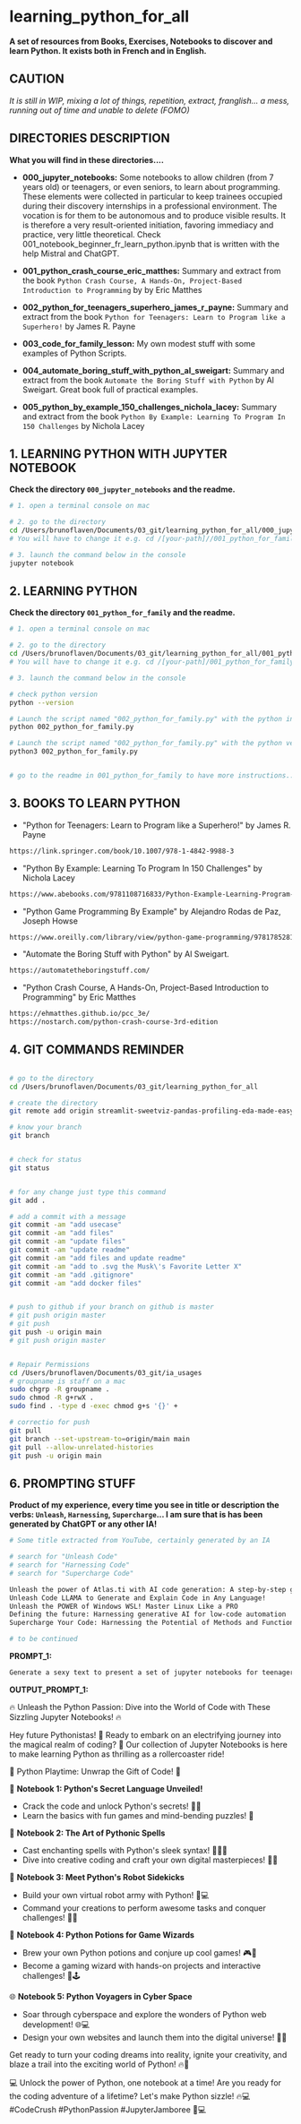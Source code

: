 # learning_python_for_all


**A set of resources from Books, Exercises, Notebooks to discover and learn Python. It exists both in French and in English.**


## CAUTION
*It is still in WIP, mixing a lot of things, repetition, extract, franglish... a mess, running out of time and unable to delete (FOMO)*


## DIRECTORIES DESCRIPTION

**What you will find in these directories....**

- **000_jupyter_notebooks:** Some notebooks to allow children (from 7 years old) or teenagers, or even seniors, to learn about programming. These elements were collected in particular to keep trainees occupied during their discovery internships in a professional environment. The vocation is for them to be autonomous and to produce visible results. It is therefore a very result-oriented initiation, favoring immediacy and practice, very little theoretical. Check 001_notebook_beginner_fr_learn_python.ipynb that is written with the help Mistral and ChatGPT.

- **001_python_crash_course_eric_matthes:** Summary and extract from the book `Python Crash Course, A Hands-On, Project-Based Introduction to Programming` by by Eric Matthes


- **002_python_for_teenagers_superhero_james_r_payne:** Summary and extract from the book `Python for Teenagers: Learn to Program like a Superhero!` by James R. Payne

- **003_code_for_family_lesson:** My own modest stuff with some examples of Python Scripts.

- **004_automate_boring_stuff_with_python_al_sweigart:** Summary and extract from the book `Automate the Boring Stuff with Python` by Al Sweigart. Great book full of practical examples.

- **005_python_by_example_150_challenges_nichola_lacey:** Summary and extract from the book `Python By Example: Learning To Program In 150 Challenges` by Nichola Lacey


## 1. LEARNING PYTHON WITH JUPYTER NOTEBOOK
**Check the directory `000_jupyter_notebooks` and the readme.**


```bash
# 1. open a terminal console on mac

# 2. go to the directory
cd /Users/brunoflaven/Documents/03_git/learning_python_for_all/000_jupyter_notebooks
# You will have to change it e.g. cd /[your-path]//001_python_for_family/

# 3. launch the command below in the console 
jupyter notebook

```

## 2. LEARNING PYTHON

**Check the directory `001_python_for_family` and the readme.**

```bash
# 1. open a terminal console on mac

# 2. go to the directory
cd /Users/brunoflaven/Documents/03_git/learning_python_for_all/001_python_for_family
# You will have to change it e.g. cd /[your-path]/001_python_for_family/

# 3. launch the command below in the console 

# check python version
python --version

# Launch the script named "002_python_for_family.py" with the python installed by default
python 002_python_for_family.py

# Launch the script named "002_python_for_family.py" with the python version 3 is installed (old mac)
python3 002_python_for_family.py


# go to the readme in 001_python_for_family to have more instructions...

```

## 3. BOOKS TO LEARN PYTHON

- "Python for Teenagers: Learn to Program like a Superhero!" by James R. Payne
```bash
https://link.springer.com/book/10.1007/978-1-4842-9988-3
```

- "Python By Example: Learning To Program In 150 Challenges" by Nichola Lacey
```bash
https://www.abebooks.com/9781108716833/Python-Example-Learning-Program-150-1108716830/plp
```


- "Python Game Programming By Example" by Alejandro Rodas de Paz, Joseph Howse

```bash
https://www.oreilly.com/library/view/python-game-programming/9781785281532/
```


- "Automate the Boring Stuff with Python" by Al Sweigart. 
```bash
https://automatetheboringstuff.com/
```



- "Python Crash Course, A Hands-On, Project-Based Introduction to Programming" by Eric Matthes

```bash
https://ehmatthes.github.io/pcc_3e/
https://nostarch.com/python-crash-course-3rd-edition
```



## 4. GIT COMMANDS REMINDER

```bash

# go to the directory
cd /Users/brunoflaven/Documents/03_git/learning_python_for_all

# create the directory
git remote add origin streamlit-sweetviz-pandas-profiling-eda-made-easy

# know your branch
git branch


# check for status
git status


# for any change just type this command
git add .

# add a commit with a message
git commit -am "add usecase"
git commit -am "add files"
git commit -am "update files"
git commit -am "update readme"
git commit -am "add files and update readme"
git commit -am "add to .svg the Musk\'s Favorite Letter X"
git commit -am "add .gitignore"
git commit -am "add docker files"


# push to github if your branch on github is master
# git push origin master
# git push
git push -u origin main
# git push origin master


# Repair Permissions
cd /Users/brunoflaven/Documents/03_git/ia_usages
# groupname is staff on a mac
sudo chgrp -R groupname .
sudo chmod -R g+rwX .
sudo find . -type d -exec chmod g+s '{}' +

# correctio for push
git pull
git branch --set-upstream-to=origin/main main
git pull --allow-unrelated-histories
git push -u origin main

```

## 6. PROMPTING STUFF


**Product of my experience, every time you see in title or description the verbs: `Unleash`, `Harnessing`, `Supercharge`... I am sure that is has been generated by ChatGPT or any other IA!**

```bash
# Some title extracted from YouTube, certainly generated by an IA

# search for "Unleash Code"
# search for "Harnessing Code"
# search for "Supercharge Code"

Unleash the power of Atlas.ti with AI code generation: A step-by-step guide
Unleash Code LLAMA to Generate and Explain Code in Any Language!
Unleash the POWER of Windows WSL! Master Linux Like a PRO
Defining the future: Harnessing generative AI for low-code automation
Supercharge Your Code: Harnessing the Potential of Methods and Functions

# to be continued

```

**PROMPT_1:**

```bash
Generate a sexy text to present a set of jupyter notebooks for teenagers and kids on how to start learning Python`
```
**OUTPUT_PROMPT_1:**

🔥 Unleash the Python Passion: Dive into the World of Code with These Sizzling Jupyter Notebooks! 🔥

Hey future Pythonistas! 🚀 Ready to embark on an electrifying journey into the magical realm of coding? 🌟 Our collection of Jupyter Notebooks is here to make learning Python as thrilling as a rollercoaster ride!

🎉 Python Playtime: Unwrap the Gift of Code! 🎉

🚀 **Notebook 1: Python's Secret Language Unveiled!**
   - Crack the code and unlock Python's secrets! 🕵️‍♂️
   - Learn the basics with fun games and mind-bending puzzles! 🧩

🌈 **Notebook 2: The Art of Pythonic Spells**
   - Cast enchanting spells with Python's sleek syntax! 🧙‍♂️✨
   - Dive into creative coding and craft your own digital masterpieces! 🎨🚀

🤖 **Notebook 3: Meet Python's Robot Sidekicks**
   - Build your own virtual robot army with Python! 🤖💻
   - Command your creations to perform awesome tasks and conquer challenges! 🚀🔧

🔮 **Notebook 4: Python Potions for Game Wizards**
   - Brew your own Python potions and conjure up cool games! 🎮🔮
   - Become a gaming wizard with hands-on projects and interactive challenges! 🚀🕹️

🌐 **Notebook 5: Python Voyagers in Cyber Space**
   - Soar through cyberspace and explore the wonders of Python web development! 🌐💻
   - Design your own websites and launch them into the digital universe! 🚀🚀

Get ready to turn your coding dreams into reality, ignite your creativity, and blaze a trail into the exciting world of Python! 🔥🚀

💻 Unlock the power of Python, one notebook at a time! Are you ready for the coding adventure of a lifetime? Let's make Python sizzle! 🔥💻 #CodeCrush #PythonPassion #JupyterJamboree 🚀💻
